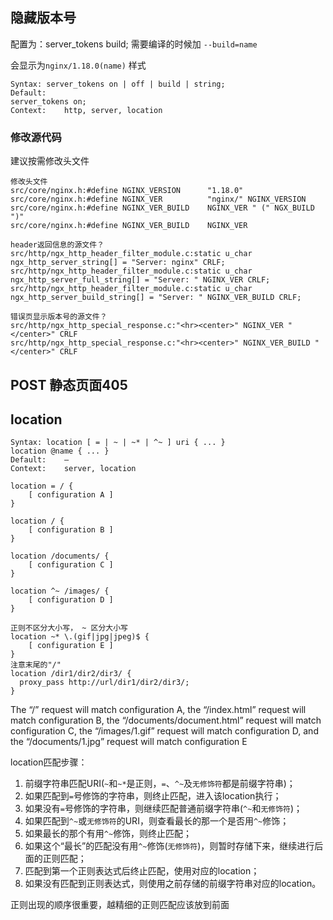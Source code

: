 ## 隐藏版本号

配置为：server_tokens build; 需要编译的时候加 `--build=name`

会显示为`nginx/1.18.0(name)` 样式

```
Syntax:	server_tokens on | off | build | string;
Default:	
server_tokens on;
Context:	http, server, location
```

### 修改源代码

建议按需修改头文件

```
修改头文件
src/core/nginx.h:#define NGINX_VERSION      "1.18.0"
src/core/nginx.h:#define NGINX_VER          "nginx/" NGINX_VERSION
src/core/nginx.h:#define NGINX_VER_BUILD    NGINX_VER " (" NGX_BUILD ")"
src/core/nginx.h:#define NGINX_VER_BUILD    NGINX_VER

header返回信息的源文件？
src/http/ngx_http_header_filter_module.c:static u_char ngx_http_server_string[] = "Server: nginx" CRLF;
src/http/ngx_http_header_filter_module.c:static u_char ngx_http_server_full_string[] = "Server: " NGINX_VER CRLF;
src/http/ngx_http_header_filter_module.c:static u_char ngx_http_server_build_string[] = "Server: " NGINX_VER_BUILD CRLF;

错误页显示版本号的源文件？
src/http/ngx_http_special_response.c:"<hr><center>" NGINX_VER "</center>" CRLF
src/http/ngx_http_special_response.c:"<hr><center>" NGINX_VER_BUILD "</center>" CRLF
```

## POST 静态页面405

## location

```
Syntax:	location [ = | ~ | ~* | ^~ ] uri { ... }
location @name { ... }
Default:	—
Context:	server, location
```

```
location = / {
    [ configuration A ]
}

location / {
    [ configuration B ]
}

location /documents/ {
    [ configuration C ]
}

location ^~ /images/ {
    [ configuration D ]
}

正则不区分大小写， ~ 区分大小写
location ~* \.(gif|jpg|jpeg)$ {
    [ configuration E ]
}
注意末尾的"/"
location /dir1/dir2/dir3/ {
  proxy_pass http://url/dir1/dir2/dir3/;
}

```

The “/” request will match configuration A, the “/index.html” request will match configuration B, the “/documents/document.html” request will match configuration C, the “/images/1.gif” request will match configuration D, and the “/documents/1.jpg” request will match configuration E

location匹配步骤：

1. 前缀字符串匹配URI(`~`和`~*`是正则，`=`、`^~`及`无修饰符`都是前缀字符串)；
2. 如果匹配到`=`号修饰的字符串，则终止匹配，进入该location执行；
3. 如果没有`=`号修饰的字符串，则继续匹配普通前缀字符串(`^~`和`无修饰符`)；
4. 如果匹配到`^~`或`无修饰符`的URI，则查看最长的那一个是否用`^~`修饰；
5. 如果最长的那个有用`^~`修饰，则终止匹配；
6. 如果这个“最长”的匹配没有用`^~`修饰(`无修饰符`)，则暂时存储下来，继续进行后面的正则匹配；
7. 匹配到第一个正则表达式后终止匹配，使用对应的location；
8. 如果没有匹配到正则表达式，则使用之前存储的前缀字符串对应的location。

正则出现的顺序很重要，越精细的正则匹配应该放到前面
